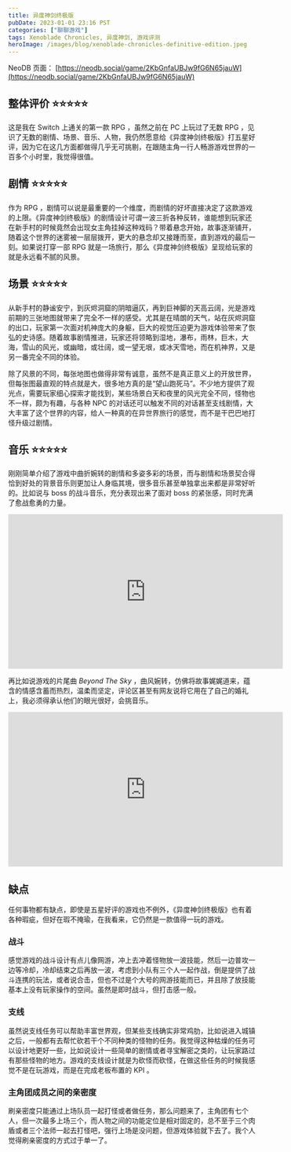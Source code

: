 ```yaml
---
title: 异度神剑终极版
pubDate: 2023-01-01 23:16 PST
categories: ["聊聊游戏"]
tags: Xenoblade Chronicles, 异度神剑, 游戏评测
heroImage: /images/blog/xenoblade-chronicles-definitive-edition.jpeg
---
```


NeoDB 页面： [https://neodb.social/game/2KbGnfaUBJw9fG6N65jauW](https://neodb.social/game/2KbGnfaUBJw9fG6N65jauW)

## **整体评价** ⭐️⭐️⭐️⭐️⭐️

这是我在 Switch 上通关的第一款 RPG ，虽然之前在 PC 上玩过了无数 RPG ，见识了无数的剧情、场景、音乐、人物，我仍然愿意给《异度神剑终极版》打五星好评，因为它在这几方面都做得几乎无可挑剔，在跟随主角一行人畅游游戏世界的一百多个小时里，我觉得很值。

## **剧情** ⭐️⭐️⭐️⭐️⭐️

作为 RPG ，剧情可以说是最重要的一个维度，而剧情的好坏直接决定了这款游戏的上限。《异度神剑终极版》的剧情设计可谓一波三折各种反转，谁能想到玩家还在新手村的时候竟然会出现女主角挂掉这种戏码？带着悬念开始，故事逐渐铺开，随着这个世界的迷雾被一层层拨开，更大的悬念却又接踵而至，直到游戏的最后一刻。如果说打穿一部 RPG 就是一场旅行，那么《异度神剑终极版》呈现给玩家的就是永远看不腻的风景。

## 场景 ⭐️⭐️⭐️⭐️⭐️

从新手村的静谧安宁，到灰烬洞窟的阴暗逼仄，再到巨神脚的天高云阔，光是游戏前期的三张地图就带来了完全不一样的感受。尤其是在晴朗的天气，站在灰烬洞窟的出口，玩家第一次面对机神庞大的身躯，巨大的视觉压迫更为游戏体验带来了恢弘的史诗感。随着故事剧情推进，玩家还将领略到湿地，瀑布，雨林，巨木，大海，雪山的风光，或幽暗，或壮阔，或一望无垠，或冰天雪地，而在机神界，又是另一番完全不同的体验。

除了风景的不同，每张地图也做得非常有诚意，虽然不是真正意义上的开放世界，但每张图最直观的特点就是大，很多地方真的是“望山跑死马”。不少地方提供了观光点，需要玩家细心探索才能找到，某些场景白天和夜里的风光完全不同，怪物也不一样，颇为有趣，与各种 NPC 的对话还可以触发不同的对话甚至支线剧情，大大丰富了这个世界的内容，给人一种真的在异世界旅行的感觉，而不是干巴巴地打怪升级过剧情。

## 音乐 ⭐️⭐️⭐️⭐️⭐️

刚刚简单介绍了游戏中曲折婉转的剧情和多姿多彩的场景，而与剧情和场景契合得恰到好处的背景音乐则更加让人身临其境，很多音乐甚至单独拿出来都是非常好听的。比如说与 boss 的战斗音乐，充分表现出来了面对 boss 的紧张感，同时充满了愈战愈勇的力量。

<iframe width="560" height="315" src="https://www.youtube.com/embed/GTCB79fDUOY?si=txIu2zDY8lybBY_S" title="YouTube video player" frameborder="0" allow="accelerometer; autoplay; clipboard-write; encrypted-media; gyroscope; picture-in-picture; web-share" referrerpolicy="strict-origin-when-cross-origin" allowfullscreen></iframe>

再比如说游戏的片尾曲 _Beyond The Sky_ ，曲风婉转，仿佛将故事娓娓道来，蕴含的情感含蓄而热烈，温柔而坚定，评论区甚至有网友说将它用在了自己的婚礼上，我必须得承认他们的眼光很好，会挑音乐。

<iframe width="560" height="315" src="https://www.youtube.com/embed/OPWseKK3XvI?si=iYrW_ut8U7c1ee6k" title="YouTube video player" frameborder="0" allow="accelerometer; autoplay; clipboard-write; encrypted-media; gyroscope; picture-in-picture; web-share" referrerpolicy="strict-origin-when-cross-origin" allowfullscreen></iframe>

## 缺点

任何事物都有缺点，即使是五星好评的游戏也不例外，《异度神剑终极版》也有着各种瑕疵，但好在瑕不掩瑜，在我看来，它仍然是一款值得一玩的游戏。

### 战斗

感觉游戏的战斗设计有点儿像网游，冲上去冲着怪物放一波技能，然后一边普攻一边等冷却，冷却结束之后再放一波，考虑到小队有三个人一起作战，倒是提供了战斗连携的玩法，或者说合击，但也不过是个大号的网游技能而已，并且除了放技能基本上没有玩家操作的空间。虽然是即时战斗，但打击感一般。

### 支线

虽然说支线任务可以帮助丰富世界观，但某些支线确实非常鸡肋，比如说进入城镇之后，一般都有去帮忙砍若干个不同种类的怪物的任务。我觉得这种枯燥的任务可以设计地更好一些，比如说设计一些简单的剧情或者寻宝解密之类的，让玩家路过有那些怪物的地方。游戏的支线设计就是为砍怪而砍怪，在做这些任务的时候我感觉不是在玩游戏，而是在完成老板布置的 KPI 。

### 主角团成员之间的亲密度

刷亲密度只能通过上场队员一起打怪或者做任务，那么问题来了，主角团有七个人，但一次最多上场三个，而人物之间的功能定位是相对固定的，总不至于三个肉盾或者三个法师一起去打怪吧，强行上场是没问题，但游戏体验就下去了。我个人觉得刷亲密度的方式过于单一了。

